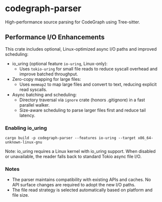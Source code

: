 # codegraph-parser

High-performance source parsing for CodeGraph using Tree-sitter.

## Performance I/O Enhancements

This crate includes optional, Linux-optimized async I/O paths and improved scheduling:

- io_uring (optional feature `io-uring`, Linux-only):
  - Uses `tokio-uring` for small file reads to reduce syscall overhead and improve batched throughput.
- Zero-copy mapping for large files:
  - Uses `memmap2` to map large files and convert to text, reducing explicit read syscalls.
- Async batching and scheduling:
  - Directory traversal via `ignore` crate (honors .gitignore) in a fast parallel walker.
  - Size-aware scheduling to parse larger files first and reduce tail latency.

### Enabling io_uring

```
cargo build -p codegraph-parser --features io-uring --target x86_64-unknown-linux-gnu
```

Note: io_uring requires a Linux kernel with io_uring support. When disabled or unavailable, the reader falls back to standard Tokio async file I/O.

### Notes

- The parser maintains compatibility with existing APIs and caches. No API surface changes are required to adopt the new I/O paths.
- The file read strategy is selected automatically based on platform and file size.

